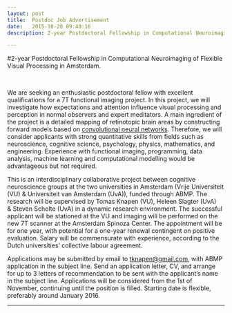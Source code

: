 ```yaml
---
layout: post
title:  Postdoc Job Advertisement
date:   2015-10-20 09:40:16
description: 2-year Postdoctoral Fellowship in Computational Neuroimaging of Flexible Visual Processing in Amsterdam.

---
```


#2-year Postdoctoral Fellowship in Computational Neuroimaging of Flexible Visual Processing in Amsterdam.

<br />

We are seeking an enthusiastic postdoctoral fellow with excellent qualifications for a 7T functional imaging project. In this project, we will investigate how expectations and attention influence visual processing and perception in normal observers and expert meditators. A main ingredient of the project is a detailed mapping of retinotopic brain areas by constructing forward models based on <a href="https://en.wikipedia.org/wiki/Convolutional_neural_network" target="_blank">convolutional neural networks</a>. Therefore, we will consider applicants with strong quantitative skills from fields such as neuroscience, cognitive science, psychology, physics, mathematics, and engineering. Experience with functional imaging, programming, data analysis, machine learning and computational modelling would be advantageous but not required.

This is an interdisciplinary collaborative project between cognitive neuroscience groups at the two universities in Amsterdam (Vrije Universiteit (VU) & Universiteit van Amsterdam (UvA)), funded through ABMP. The research will be supervised by Tomas Knapen (VU), Heleen Slagter (UvA) & Steven Scholte (UvA) in a dynamic research environment. The successful applicant will be stationed at the VU and imaging will be performed on the new 7T scanner at the Amsterdam Spinoza Center. The appointment will be for one year, with potential for a one-year renewal contingent on positive evaluation. Salary will be commensurate with experience, according to the Dutch universities’ collective labour agreement. 

Applications may be submitted by email to tknapen@gmail.com, with ABMP application in the subject line. Send an application letter, CV, and arrange for up to 3 letters of recommendation to be sent with the applicant’s name in the subject line. Applications will be considered from the 1st of November, continuing until the position is filled. Starting date is flexible, preferably around January 2016.

<hr />